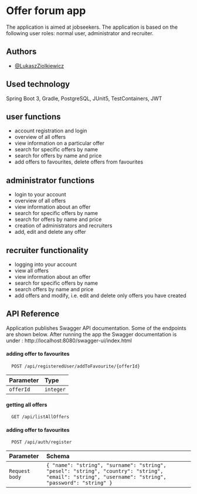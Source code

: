 
# Offer forum app

The application is aimed at jobseekers. The application is based on the following user roles: normal user, administrator and recruiter. 



## Authors

- [@LukaszZiolkiewicz](https://www.github.com/iamruppert)


## Used technology

Spring Boot 3, Gradle, PostgreSQL, JUnit5, TestContainers, JWT


## user functions
- account registration and login
- overview of all offers
- view information on a particular offer
- search for specific offers by name
- search for offers by name and price
- add offers to favourites, delete offers from favourites


## administrator functions
- login to your account
- overview of all offers
- view information about an offer
- search for specific offers by name
- search for offers by name and price
- creation of administrators and recruiters
- add, edit and delete any offer

## recruiter functionality
- logging into your account
- view all offers
- view information about an offer
- search for specific offers by name
- search offers by name and price
- add offers and modify, i.e. edit and delete only offers you have created



## API Reference

Application publishes Swagger API documentation. Some of the endpoints are shown below.
After running the app the Swagger documentation is under : http://localhost:8080/swagger-ui/index.html

#### adding offer to favourites

```
  POST /api/registeredUser/addToFavourite/{offerId}
```

| Parameter | Type     | 
| :-------- | :------- | 
| `offerId` | `integer` |

#### getting all offers

```
  GET /api/listAllOffers
```
#### adding offer to favourites

```
  POST /api/auth/register
```
| Parameter  | Schema                                                |
| :--------- | :-------------------------------------------------- |
| `Request body`     | `{ "name": "string", "surname": "string", "pesel": "string", "country": "string", "email": "string", "username": "string", "password": "string" }` |
